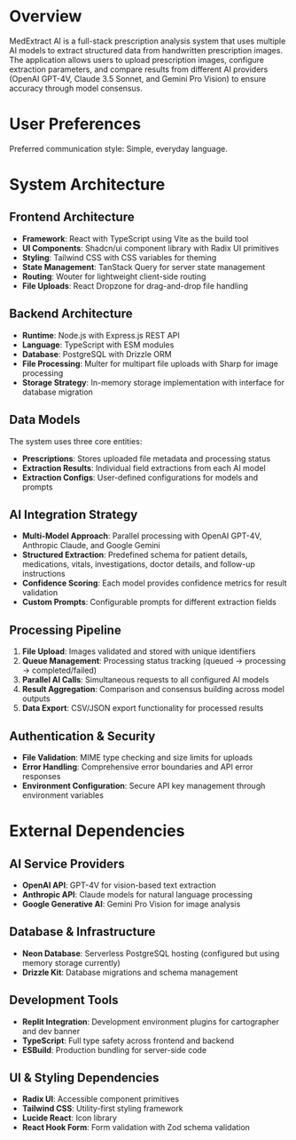 # Overview

MedExtract AI is a full-stack prescription analysis system that uses multiple AI models to extract structured data from handwritten prescription images. The application allows users to upload prescription images, configure extraction parameters, and compare results from different AI providers (OpenAI GPT-4V, Claude 3.5 Sonnet, and Gemini Pro Vision) to ensure accuracy through model consensus.

# User Preferences

Preferred communication style: Simple, everyday language.

# System Architecture

## Frontend Architecture
- **Framework**: React with TypeScript using Vite as the build tool
- **UI Components**: Shadcn/ui component library with Radix UI primitives
- **Styling**: Tailwind CSS with CSS variables for theming
- **State Management**: TanStack Query for server state management
- **Routing**: Wouter for lightweight client-side routing
- **File Uploads**: React Dropzone for drag-and-drop file handling

## Backend Architecture
- **Runtime**: Node.js with Express.js REST API
- **Language**: TypeScript with ESM modules
- **Database**: PostgreSQL with Drizzle ORM
- **File Processing**: Multer for multipart file uploads with Sharp for image processing
- **Storage Strategy**: In-memory storage implementation with interface for database migration

## Data Models
The system uses three core entities:
- **Prescriptions**: Stores uploaded file metadata and processing status
- **Extraction Results**: Individual field extractions from each AI model
- **Extraction Configs**: User-defined configurations for models and prompts

## AI Integration Strategy
- **Multi-Model Approach**: Parallel processing with OpenAI GPT-4V, Anthropic Claude, and Google Gemini
- **Structured Extraction**: Predefined schema for patient details, medications, vitals, investigations, doctor details, and follow-up instructions
- **Confidence Scoring**: Each model provides confidence metrics for result validation
- **Custom Prompts**: Configurable prompts for different extraction fields

## Processing Pipeline
1. **File Upload**: Images validated and stored with unique identifiers
2. **Queue Management**: Processing status tracking (queued → processing → completed/failed)
3. **Parallel AI Calls**: Simultaneous requests to all configured AI models
4. **Result Aggregation**: Comparison and consensus building across model outputs
5. **Data Export**: CSV/JSON export functionality for processed results

## Authentication & Security
- **File Validation**: MIME type checking and size limits for uploads
- **Error Handling**: Comprehensive error boundaries and API error responses
- **Environment Configuration**: Secure API key management through environment variables

# External Dependencies

## AI Service Providers
- **OpenAI API**: GPT-4V for vision-based text extraction
- **Anthropic API**: Claude models for natural language processing
- **Google Generative AI**: Gemini Pro Vision for image analysis

## Database & Infrastructure
- **Neon Database**: Serverless PostgreSQL hosting (configured but using memory storage currently)
- **Drizzle Kit**: Database migrations and schema management

## Development Tools
- **Replit Integration**: Development environment plugins for cartographer and dev banner
- **TypeScript**: Full type safety across frontend and backend
- **ESBuild**: Production bundling for server-side code

## UI & Styling Dependencies
- **Radix UI**: Accessible component primitives
- **Tailwind CSS**: Utility-first styling framework
- **Lucide React**: Icon library
- **React Hook Form**: Form validation with Zod schema validation